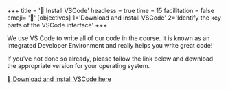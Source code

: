 +++
title = '🧰 Install VSCode'
headless = true
time = 15
facilitation = false
emoji= '🧩'
[objectives]
    1='Download and install VSCode'
    2='Identify the key parts of the VSCode interface'
+++

We use VS Code to write all of our code in the course. It is known as an Integrated Developer Environment and really helps you write great code!

If you've not done so already,
please follow the link below and download the appropriate version for your operating system.

[🔗 Download and install VSCode here](https://code.visualstudio.com/)
